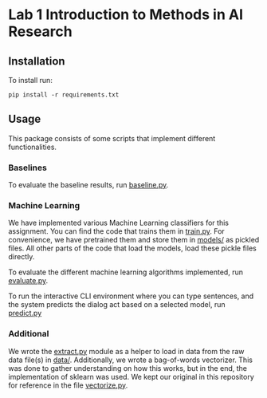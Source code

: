 # Lab 1 Introduction to Methods in AI Research

## Installation

To install run:

```
pip install -r requirements.txt
```

## Usage

This package consists of some scripts that implement different functionalities.

### Baselines

To evaluate the baseline results, run [baseline.py](baseline.py).

### Machine Learning

We have implemented various Machine Learning classifiers for this assignment.
You can find the code that trains them in [train.py](train.py).
For convenience, we have pretrained them and store them in [models/](models/) as pickled files.
All other parts of the code that load the models, load these pickle files directly.

To evaluate the different machine learning algorithms implemented, run [evaluate.py](evaluate.py).

To run the interactive CLI environment where you can type sentences, and the system predicts the dialog act based on a selected model, run [predict.py](predict.py)

### Additional

We wrote the [extract.py](extract.py) module as a helper to load in data from the raw data file(s) in [data/](data/).
Additionally, we wrote a bag-of-words vectorizer. This was done to gather understanding on how this works, but in the end, the implementation of sklearn was used.
We kept our original in this repository for reference in the file [vectorize.py](vectorize.py).
